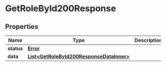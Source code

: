 

# GetRoleById200Response


## Properties

| Name | Type | Description | Notes |
|------------ | ------------- | ------------- | -------------|
|**status** | [**Error**](Error.md) |  |  [optional] |
|**data** | [**List&lt;GetRoleById200ResponseDataInner&gt;**](GetRoleById200ResponseDataInner.md) |  |  [optional] |



